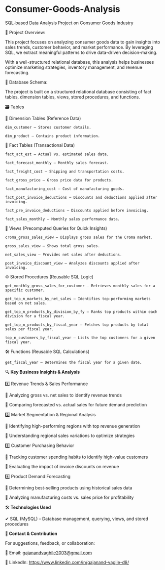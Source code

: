 # Consumer-Goods-Analysis
SQL-based Data Analysis Project on Consumer Goods Industry


📌 Project Overview:

This project focuses on analyzing consumer goods data to gain insights into sales trends, customer behavior, and market performance. By leveraging SQL, we extract meaningful patterns to drive data-driven decision-making.

With a well-structured relational database, this analysis helps businesses optimize marketing strategies, inventory management, and revenue forecasting.

📂 Database Schema:

The project is built on a structured relational database consisting of fact tables, dimension tables, views, stored procedures, and functions.

🗃 Tables

📌 Dimension Tables (Reference Data)

    dim_customer – Stores customer details.

    dim_product – Contains product information.

📌 Fact Tables (Transactional Data)

    fact_act_est – Actual vs. estimated sales data.
    
    fact_forecast_monthly – Monthly sales forecast.

    fact_freight_cost – Shipping and transportation costs.

    fact_gross_price – Gross price data for products.

    fact_manufacturing_cost – Cost of manufacturing goods.

    fact_post_invoice_deductions – Discounts and deductions applied after invoicing.

    fact_pre_invoice_deductions – Discounts applied before invoicing.

    fact_sales_monthly – Monthly sales performance data.

👀 Views (Precomputed Queries for Quick Insights)

    croma_gross_sales_view – Displays gross sales for the Croma market.

    gross_sales_view – Shows total gross sales.

    net_sales_view – Provides net sales after deductions.

    post_invoice_discount_view – Analyzes discounts applied after invoicing.

⚙️ Stored Procedures (Reusable SQL Logic)

    get_monthly_gross_sales_for_customer – Retrieves monthly sales for a specific customer.
  
    get_top_n_markets_by_net_sales – Identifies top-performing markets based on net sales.

    get_top_n_products_by_division_by_fy – Ranks top products within each division for a fiscal year.

    get_top_n_products_by_fiscal_year – Fetches top products by total sales per fiscal year.

    top_n_customers_by_fiscal_year – Lists the top customers for a given fiscal year.

🛠 Functions (Reusable SQL Calculations)

    get_fiscal_year – Determines the fiscal year for a given date.

🔍 **Key Business Insights & Analysis**

1️⃣ Revenue Trends & Sales Performance

  📌 Analyzing gross vs. net sales to identify revenue trends

  📌 Comparing forecasted vs. actual sales for future demand prediction

2️⃣ Market Segmentation & Regional Analysis

  📌 Identifying high-performing regions with top revenue generation

  📌 Understanding regional sales variations to optimize strategies

3️⃣ Customer Purchasing Behavior

  📌 Tracking customer spending habits to identify high-value customers

  📌 Evaluating the impact of invoice discounts on revenue

4️⃣ Product Demand Forecasting

  📌 Determining best-selling products using historical sales data

  📌 Analyzing manufacturing costs vs. sales price for profitability

🛠 **Technologies Used**

✔ SQL (MySQL) – Database management, querying, views, and stored procedures

**📩 Contact & Contribution**

For suggestions, feedback, or collaboration:

📧 Email: gajanandvaghile2003@gmail.com

🔗 LinkedIn: https://www.linkedin.com/in/gajanand-vagile-d9/
